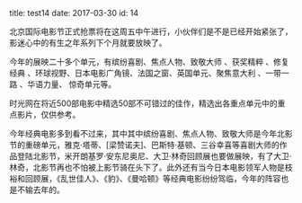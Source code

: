 title: test14
date: 2017-03-30
id: 14

北京国际电影节正式抢票将在这周五中午进行，小伙伴们是不是已经开始紧张了，影迷心中的有生之年系列下个月就要放映了。

今年的展映二十多个单元，有缤纷喜剧、焦点人物、致敬大师 、获奖精粹 、修复经典 、环球视野、日本电影广角镜、法国之窗、英国单元、聚焦意大利 、一带一路 、华语力量、 惊奇单元等。

时光网在将近500部电影中精选50部不可错过的佳作，精选出各重点单元中的重点影片，仅供参考。

今年经典电影多到看不过来，其中其中缤纷喜剧、焦点人物、致敬大师是今年北影节的重磅单元，雅克·塔蒂、[梁赞诺夫]、巴斯特·基顿、三谷幸喜等喜剧大师的作品登陆北影节，米开朗基罗·安东尼奥尼、大卫·林奇回顾展也要做展映，有了大卫·林奇，北影节再也不怕被上影节骑在头下了。此外还有当今日本电影领军人物是枝裕和回顾展，《乱世佳人》、《豹》、《曼哈顿》等经典电影纷纷驾临，今年的阵容也是不输去年的。
